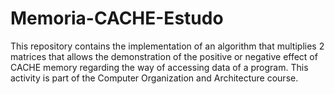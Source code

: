 # Memoria-CACHE-Estudo
This repository contains the implementation of an algorithm that multiplies 2 matrices that allows the demonstration of the positive or negative effect of CACHE memory regarding the way of accessing data of a program. This activity is part of the Computer Organization and Architecture course.
